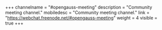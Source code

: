 +++
channelname = "#opengauss-meeting"
description = "Community meeting channel."
mobiledesc = "Community meeting channel."
link = "https://webchat.freenode.net/#opengauss-meeting"
weight =  4
visible = true
+++